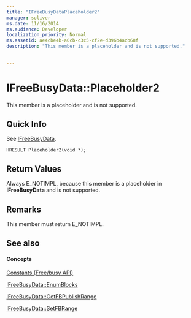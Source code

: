 ```yaml
---
title: "IFreeBusyDataPlaceholder2"
manager: soliver
ms.date: 11/16/2014
ms.audience: Developer
localization_priority: Normal
ms.assetid: ae4cbe4b-a0cb-c3c5-cf2e-d396b4acb68f
description: "This member is a placeholder and is not supported."
 
 
---
```


# IFreeBusyData::Placeholder2

This member is a placeholder and is not supported.
  
## Quick Info

See [IFreeBusyData](ifreebusydata.md).
  
```
HRESULT Placeholder2(void *);
```

## Return Values

Always E_NOTIMPL, because this member is a placeholder in **IFreeBusyData** and is not supported. 
  
## Remarks

This member must return E_NOTIMPL.
  
## See also

#### Concepts

[Constants (Free/busy API)](constants-free-busy-api.md)
  
[IFreeBusyData::EnumBlocks](ifreebusydata-enumblocks.md)
  
[IFreeBusyData::GetFBPublishRange](ifreebusydata-getfbpublishrange.md)
  
[IFreeBusyData::SetFBRange](ifreebusydata-setfbrange.md)


